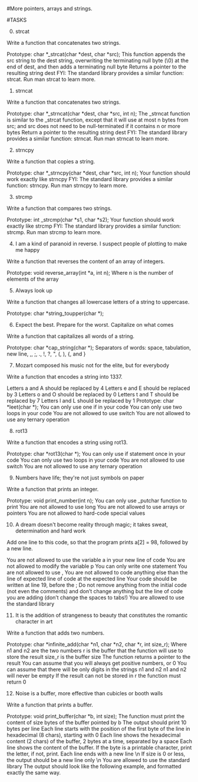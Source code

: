 #More pointers, arrays and strings.

#TASKS

0. strcat

Write a function that concatenates two strings.

Prototype: char *_strcat(char *dest, char *src);
This function appends the src string to the dest string, overwriting the terminating null byte (\0) at the end of dest, and then adds a terminating null byte
Returns a pointer to the resulting string dest
FYI: The standard library provides a similar function: strcat. Run man strcat to learn more.

1. strncat

Write a function that concatenates two strings.

Prototype: char *_strncat(char *dest, char *src, int n);
The _strncat function is similar to the _strcat function, except that
it will use at most n bytes from src; and
src does not need to be null-terminated if it contains n or more bytes
Return a pointer to the resulting string dest
FYI: The standard library provides a similar function: strncat. Run man strncat to learn more.

2. strncpy

Write a function that copies a string.

Prototype: char *_strncpy(char *dest, char *src, int n);
Your function should work exactly like strncpy
FYI: The standard library provides a similar function: strncpy. Run man strncpy to learn more.

3. strcmp

Write a function that compares two strings.

Prototype: int _strcmp(char *s1, char *s2);
Your function should work exactly like strcmp
FYI: The standard library provides a similar function: strcmp. Run man strcmp to learn more.

4. I am a kind of paranoid in reverse. I suspect people of plotting to make me happy

Write a function that reverses the content of an array of integers.

Prototype: void reverse_array(int *a, int n);
Where n is the number of elements of the array


5. Always look up

Write a function that changes all lowercase letters of a string to uppercase.

Prototype: char *string_toupper(char *);

6. Expect the best. Prepare for the worst. Capitalize on what comes

Write a function that capitalizes all words of a string.

Prototype: char *cap_string(char *);
Separators of words: space, tabulation, new line, ,, ;, ., !, ?, ", (, ), {, and }

7. Mozart composed his music not for the elite, but for everybody

Write a function that encodes a string into 1337.

Letters a and A should be replaced by 4
Letters e and E should be replaced by 3
Letters o and O should be replaced by 0
Letters t and T should be replaced by 7
Letters l and L should be replaced by 1
Prototype: char *leet(char *);
You can only use one if in your code
You can only use two loops in your code
You are not allowed to use switch
You are not allowed to use any ternary operation

8. rot13

Write a function that encodes a string using rot13.

Prototype: char *rot13(char *);
You can only use if statement once in your code
You can only use two loops in your code
You are not allowed to use switch
You are not allowed to use any ternary operation

9. Numbers have life; they're not just symbols on paper

Write a function that prints an integer.

Prototype: void print_number(int n);
You can only use _putchar function to print
You are not allowed to use long
You are not allowed to use arrays or pointers
You are not allowed to hard-code special values

10. A dream doesn't become reality through magic; it takes sweat, determination and hard work

Add one line to this code, so that the program prints a[2] = 98, followed by a new line.

You are not allowed to use the variable a in your new line of code
You are not allowed to modify the variable p
You can only write one statement
You are not allowed to use ,
You are not allowed to code anything else than the line of expected line of code at the expected line
Your code should be written at line 19, before the ;
Do not remove anything from the initial code (not even the comments)
and don’t change anything but the line of code you are adding (don’t change the spaces to tabs!)
You are allowed to use the standard library

11. It is the addition of strangeness to beauty that constitutes the romantic character in art

Write a function that adds two numbers.

Prototype: char *infinite_add(char *n1, char *n2, char *r, int size_r);
Where n1 and n2 are the two numbers
r is the buffer that the function will use to store the result
size_r is the buffer size
The function returns a pointer to the result
You can assume that you will always get positive numbers, or 0
You can assume that there will be only digits in the strings n1 and n2
n1 and n2 will never be empty
If the result can not be stored in r the function must return 0

12. Noise is a buffer, more effective than cubicles or booth walls

Write a function that prints a buffer.

Prototype: void print_buffer(char *b, int size);
The function must print the content of size bytes of the buffer pointed by b
The output should print 10 bytes per line
Each line starts with the position of the first byte of the line in hexadecimal (8 chars), starting with 0
Each line shows the hexadecimal content (2 chars) of the buffer, 2 bytes at a time, separated by a space
Each line shows the content of the buffer. If the byte is a printable character, print the letter, if not, print.
Each line ends with a new line \n
If size is 0 or less, the output should be a new line only \n
You are allowed to use the standard library
The output should look like the following example, and formatted exactly the same way.
